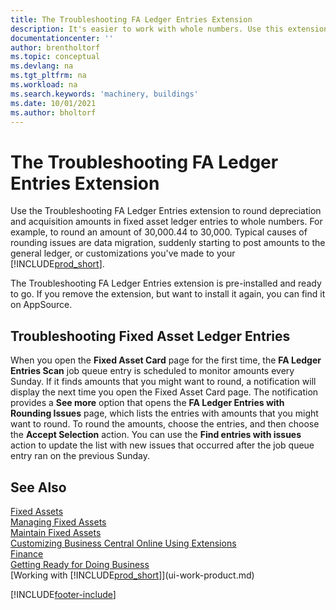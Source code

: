 ```yaml
---
title: The Troubleshooting FA Ledger Entries Extension
description: It's easier to work with whole numbers. Use this extension to round amounts for fixed assets in the FA ledger.
documentationcenter: ''
author: brentholtorf
ms.topic: conceptual
ms.devlang: na
ms.tgt_pltfrm: na
ms.workload: na
ms.search.keywords: 'machinery, buildings'
ms.date: 10/01/2021
ms.author: bholtorf
---
```

# The Troubleshooting FA Ledger Entries Extension
Use the Troubleshooting FA Ledger Entries extension to round depreciation and acquisition amounts in fixed asset ledger entries to whole numbers. For example, to round an amount of 30,000.44 to 30,000. Typical causes of rounding issues are data migration, suddenly starting to post amounts to the general ledger, or customizations you've made to your [!INCLUDE[prod_short](includes/prod_short.md)].

The Troubleshooting FA Ledger Entries extension is pre-installed and ready to go. If you remove the extension, but want to install it again, you can find it on AppSource.

## Troubleshooting Fixed Asset Ledger Entries
When you open the **Fixed Asset Card** page for the first time, the **FA Ledger Entries Scan** job queue entry is scheduled to monitor amounts every Sunday. If it finds amounts that you might want to round, a notification will display the next time you open the Fixed Asset Card page. The notification provides a **See more** option that opens the **FA Ledger Entries with Rounding Issues** page, which lists the entries with amounts that you might want to round. To round the amounts, choose the entries, and then choose the **Accept Selection** action. You can use the **Find entries with issues** action to update the list with new issues that occurred after the job queue entry ran on the previous Sunday.

## See Also
[Fixed Assets](fa-manage.md)  
[Managing Fixed Assets](fa-manage.md)  
[Maintain Fixed Assets](fa-how-maintain.md)  
[Customizing Business Central Online Using Extensions](ui-extensions.md)  
[Finance](finance.md)  
[Getting Ready for Doing Business](ui-get-ready-business.md)  
[Working with [!INCLUDE[prod_short](includes/prod_short.md)]](ui-work-product.md)  


[!INCLUDE[footer-include](includes/footer-banner.md)]



